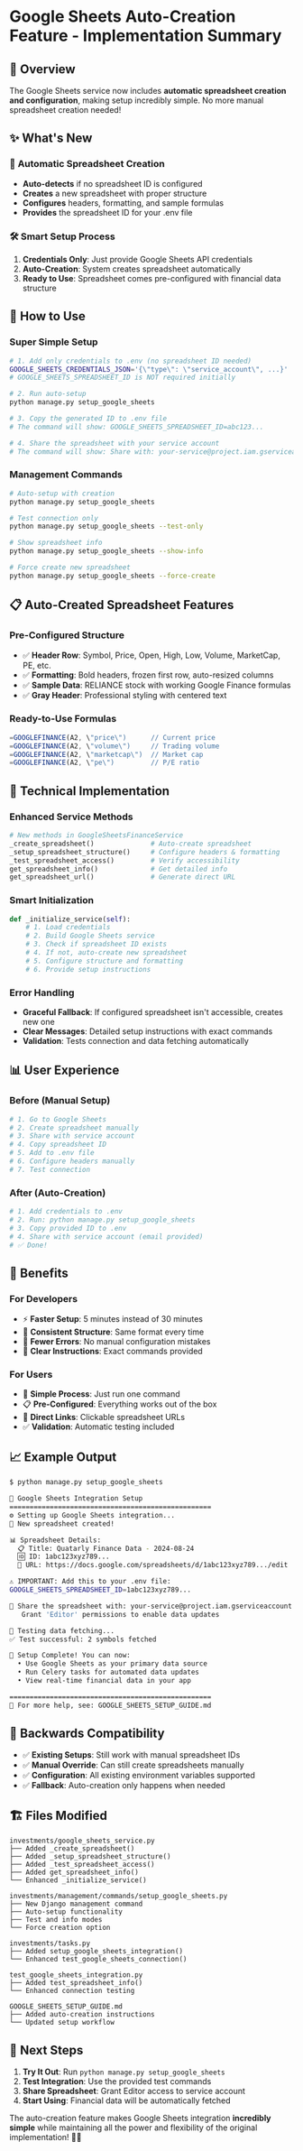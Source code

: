 # Google Sheets Auto-Creation Feature - Implementation Summary

## 🎯 **Overview**

The Google Sheets service now includes **automatic spreadsheet creation and configuration**, making setup incredibly simple. No more manual spreadsheet creation needed!

## ✨ **What's New**

### 🤖 **Automatic Spreadsheet Creation**
- **Auto-detects** if no spreadsheet ID is configured
- **Creates** a new spreadsheet with proper structure
- **Configures** headers, formatting, and sample formulas
- **Provides** the spreadsheet ID for your .env file

### 🛠️ **Smart Setup Process**
1. **Credentials Only**: Just provide Google Sheets API credentials
2. **Auto-Creation**: System creates spreadsheet automatically
3. **Ready to Use**: Spreadsheet comes pre-configured with financial data structure

## 🚀 **How to Use**

### **Super Simple Setup**
```bash
# 1. Add only credentials to .env (no spreadsheet ID needed)
GOOGLE_SHEETS_CREDENTIALS_JSON='{\"type\": \"service_account\", ...}'
# GOOGLE_SHEETS_SPREADSHEET_ID is NOT required initially

# 2. Run auto-setup
python manage.py setup_google_sheets

# 3. Copy the generated ID to .env file
# The command will show: GOOGLE_SHEETS_SPREADSHEET_ID=abc123...

# 4. Share the spreadsheet with your service account
# The command will show: Share with: your-service@project.iam.gserviceaccount.com
```

### **Management Commands**
```bash
# Auto-setup with creation
python manage.py setup_google_sheets

# Test connection only
python manage.py setup_google_sheets --test-only

# Show spreadsheet info
python manage.py setup_google_sheets --show-info

# Force create new spreadsheet
python manage.py setup_google_sheets --force-create
```

## 📋 **Auto-Created Spreadsheet Features**

### **Pre-Configured Structure**
- ✅ **Header Row**: Symbol, Price, Open, High, Low, Volume, MarketCap, PE, etc.
- ✅ **Formatting**: Bold headers, frozen first row, auto-resized columns
- ✅ **Sample Data**: RELIANCE stock with working Google Finance formulas
- ✅ **Gray Header**: Professional styling with centered text

### **Ready-to-Use Formulas**
```javascript
=GOOGLEFINANCE(A2, \"price\")      // Current price
=GOOGLEFINANCE(A2, \"volume\")     // Trading volume  
=GOOGLEFINANCE(A2, \"marketcap\")  // Market cap
=GOOGLEFINANCE(A2, \"pe\")         // P/E ratio
```

## 🔧 **Technical Implementation**

### **Enhanced Service Methods**
```python
# New methods in GoogleSheetsFinanceService
_create_spreadsheet()              # Auto-create spreadsheet
_setup_spreadsheet_structure()     # Configure headers & formatting
_test_spreadsheet_access()         # Verify accessibility
get_spreadsheet_info()             # Get detailed info
get_spreadsheet_url()              # Generate direct URL
```

### **Smart Initialization**
```python
def _initialize_service(self):
    # 1. Load credentials
    # 2. Build Google Sheets service
    # 3. Check if spreadsheet ID exists
    # 4. If not, auto-create new spreadsheet
    # 5. Configure structure and formatting
    # 6. Provide setup instructions
```

### **Error Handling**
- **Graceful Fallback**: If configured spreadsheet isn't accessible, creates new one
- **Clear Messages**: Detailed setup instructions with exact commands
- **Validation**: Tests connection and data fetching automatically

## 📊 **User Experience**

### **Before (Manual Setup)**
```bash
# 1. Go to Google Sheets
# 2. Create spreadsheet manually
# 3. Share with service account
# 4. Copy spreadsheet ID
# 5. Add to .env file
# 6. Configure headers manually
# 7. Test connection
```

### **After (Auto-Creation)**
```bash
# 1. Add credentials to .env
# 2. Run: python manage.py setup_google_sheets
# 3. Copy provided ID to .env
# 4. Share with service account (email provided)
# ✅ Done!
```

## 🎉 **Benefits**

### **For Developers**
- ⚡ **Faster Setup**: 5 minutes instead of 30 minutes
- 🔄 **Consistent Structure**: Same format every time
- 🐛 **Fewer Errors**: No manual configuration mistakes
- 📝 **Clear Instructions**: Exact commands provided

### **For Users**
- 🎯 **Simple Process**: Just run one command
- 📋 **Pre-Configured**: Everything works out of the box
- 🔗 **Direct Links**: Clickable spreadsheet URLs
- ✅ **Validation**: Automatic testing included

## 📈 **Example Output**

```bash
$ python manage.py setup_google_sheets

🚀 Google Sheets Integration Setup
==================================================
⚙️ Setting up Google Sheets integration...
🎉 New spreadsheet created!

📊 Spreadsheet Details:
  📋 Title: Quatarly Finance Data - 2024-08-24
  🆔 ID: 1abc123xyz789...
  🔗 URL: https://docs.google.com/spreadsheets/d/1abc123xyz789.../edit

⚠️ IMPORTANT: Add this to your .env file:
GOOGLE_SHEETS_SPREADSHEET_ID=1abc123xyz789...

📧 Share the spreadsheet with: your-service@project.iam.gserviceaccount.com
   Grant 'Editor' permissions to enable data updates

🧪 Testing data fetching...
✅ Test successful: 2 symbols fetched

🎊 Setup Complete! You can now:
  • Use Google Sheets as your primary data source
  • Run Celery tasks for automated data updates
  • View real-time financial data in your app

==================================================
📖 For more help, see: GOOGLE_SHEETS_SETUP_GUIDE.md
```

## 🔄 **Backwards Compatibility**

- ✅ **Existing Setups**: Still work with manual spreadsheet IDs
- ✅ **Manual Override**: Can still create spreadsheets manually
- ✅ **Configuration**: All existing environment variables supported
- ✅ **Fallback**: Auto-creation only happens when needed

## 🏗️ **Files Modified**

```
investments/google_sheets_service.py
├── Added _create_spreadsheet()
├── Added _setup_spreadsheet_structure() 
├── Added _test_spreadsheet_access()
├── Added get_spreadsheet_info()
└── Enhanced _initialize_service()

investments/management/commands/setup_google_sheets.py
├── New Django management command
├── Auto-setup functionality
├── Test and info modes
└── Force creation option

investments/tasks.py
├── Added setup_google_sheets_integration()
└── Enhanced test_google_sheets_connection()

test_google_sheets_integration.py
├── Added test_spreadsheet_info()
└── Enhanced connection testing

GOOGLE_SHEETS_SETUP_GUIDE.md
├── Added auto-creation instructions
└── Updated setup workflow
```

## 🎯 **Next Steps**

1. **Try It Out**: Run `python manage.py setup_google_sheets`
2. **Test Integration**: Use the provided test commands
3. **Share Spreadsheet**: Grant Editor access to service account
4. **Start Using**: Financial data will be automatically fetched

The auto-creation feature makes Google Sheets integration **incredibly simple** while maintaining all the power and flexibility of the original implementation! 🚀✨